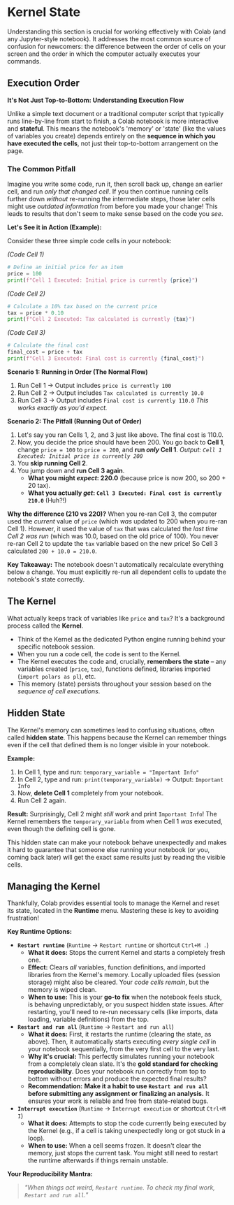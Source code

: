 

# **Kernel State**

Understanding this section is crucial for working effectively with Colab (and any Jupyter-style notebook). It addresses the most common source of confusion for newcomers: the difference between the order of cells on your screen and the order in which the computer actually executes your commands.

## **Execution Order**
 **It's Not Just Top-to-Bottom: Understanding Execution Flow**

Unlike a simple text document or a traditional computer script that typically runs line-by-line from start to finish, a Colab notebook is more interactive and **stateful**. This means the notebook's 'memory' or 'state' (like the values of variables you create) depends entirely on the **sequence in which you have executed the cells**, not just their top-to-bottom arrangement on the page.

### **The Common Pitfall**
Imagine you write some code, run it, then scroll back up, change an earlier cell, and run *only that changed cell*. If you then continue running cells further down *without* re-running the intermediate steps, those later cells might use *outdated information* from before you made your change! This leads to results that don't seem to make sense based on the code you *see*.

**Let's See it in Action (Example):**

Consider these three simple code cells in your notebook:

*(Code Cell 1)*
```python
# Define an initial price for an item
price = 100
print(f"Cell 1 Executed: Initial price is currently {price}")
```

*(Code Cell 2)*
```python
# Calculate a 10% tax based on the current price
tax = price * 0.10
print(f"Cell 2 Executed: Tax calculated is currently {tax}")
```

*(Code Cell 3)*
```python
# Calculate the final cost
final_cost = price + tax
print(f"Cell 3 Executed: Final cost is currently {final_cost}")
```

**Scenario 1: Running in Order (The Normal Flow)**

1.  Run Cell 1 -> Output includes `price is currently 100`
2.  Run Cell 2 -> Output includes `Tax calculated is currently 10.0`
3.  Run Cell 3 -> Output includes `Final cost is currently 110.0`
    *This works exactly as you'd expect.*

**Scenario 2: The Pitfall (Running Out of Order)**

1.  Let's say you ran Cells 1, 2, and 3 just like above. The final cost is 110.0.
2.  Now, you decide the price should have been 200. You go back to **Cell 1**, change `price = 100` to `price = 200`, and **run *only* Cell 1**.
    *Output: `Cell 1 Executed: Initial price is currently 200`*
3.  You **skip running Cell 2**.
4.  You jump down and **run Cell 3 again**.
    * **What you might *expect*: 220.0** (because price is now 200, so 200 + 20 tax).
    * **What you actually *get*: `Cell 3 Executed: Final cost is currently 210.0`** (Huh?!)

**Why the difference (210 vs 220)?**
When you re-ran Cell 3, the computer used the *current* value of `price` (which *was* updated to 200 when you re-ran Cell 1). However, it used the value of `tax` that was calculated the *last time Cell 2 was run* (which was 10.0, based on the old price of 100). You never re-ran Cell 2 to update the `tax` variable based on the new price! So Cell 3 calculated `200 + 10.0 = 210.0`.

**Key Takeaway:** The notebook doesn't automatically recalculate everything below a change. You must explicitly re-run all dependent cells to update the notebook's state correctly.

## **The Kernel**

What actually keeps track of variables like `price` and `tax`? It's a background process called the **Kernel**.

* Think of the Kernel as the dedicated Python engine running behind your specific notebook session.
* When you run a code cell, the code is sent to the Kernel.
* The Kernel executes the code and, crucially, **remembers the state** – any variables created (`price`, `tax`), functions defined, libraries imported (`import polars as pl`), etc.
* This memory (state) persists throughout your session based on the *sequence of cell executions*.

## **Hidden State**

The Kernel's memory can sometimes lead to confusing situations, often called **hidden state**. This happens because the Kernel can remember things even if the cell that defined them is no longer visible in your notebook.

**Example:**

1.  In Cell 1, type and run: `temporary_variable = "Important Info"`
2.  In Cell 2, type and run: `print(temporary_variable)` -> Output: `Important Info`
3.  Now, **delete Cell 1** completely from your notebook.
4.  Run Cell 2 again.

**Result:** Surprisingly, Cell 2 might *still work* and print `Important Info`! The Kernel remembers the `temporary_variable` from when Cell 1 *was* executed, even though the defining cell is gone.

This hidden state can make your notebook behave unexpectedly and makes it hard to guarantee that someone else running your notebook (or you, coming back later) will get the exact same results just by reading the visible cells.

## **Managing the Kernel**

Thankfully, Colab provides essential tools to manage the Kernel and reset its state, located in the **Runtime** menu. Mastering these is key to avoiding frustration!

**Key Runtime Options:**

* **`Restart runtime`** (`Runtime` -> `Restart runtime` or shortcut `Ctrl+M .`)
    * **What it does:** Stops the current Kernel and starts a completely fresh one.
    * **Effect:** Clears *all* variables, function definitions, and imported libraries from the Kernel's memory. Locally uploaded files (session storage) might also be cleared. Your *code cells remain*, but the memory is wiped clean.
    * **When to use:** This is your **go-to fix** when the notebook feels stuck, is behaving unpredictably, or you suspect hidden state issues. After restarting, you'll need to re-run necessary cells (like imports, data loading, variable definitions) from the top.
* **`Restart and run all`** (`Runtime` -> `Restart and run all`)
    * **What it does:** First, it restarts the runtime (clearing the state, as above). Then, it automatically starts executing *every single cell* in your notebook sequentially, from the very first cell to the very last.
    * **Why it's crucial:** This perfectly simulates running your notebook from a completely clean slate. It's the **gold standard for checking reproducibility**. Does your notebook run correctly from top to bottom without errors and produce the expected final results?
    * **Recommendation:** **Make it a habit to use `Restart and run all` before submitting any assignment or finalizing an analysis.** It ensures your work is reliable and free from state-related bugs.
* **`Interrupt execution`** (`Runtime` -> `Interrupt execution` or shortcut `Ctrl+M I`)
    * **What it does:** Attempts to stop the code currently being executed by the Kernel (e.g., if a cell is taking unexpectedly long or got stuck in a loop).
    * **When to use:** When a cell seems frozen. It doesn't clear the memory, just stops the current task. You might still need to restart the runtime afterwards if things remain unstable.

**Your Reproducibility Mantra:**

> *"When things act weird, `Restart runtime`. To check my final work, `Restart and run all`."*
